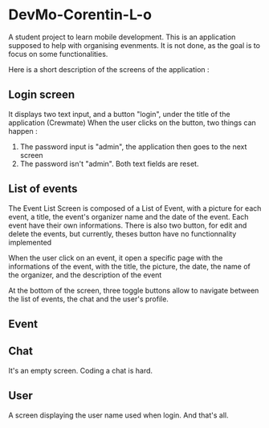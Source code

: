 # DevMo-Corentin-L-o

A student project to learn mobile development.
This is an application supposed to help with organising evenments. It is not done, as the goal is to focus on some functionalities.

Here is a short description of the screens of the application :

## Login screen 
It displays two text input, and a button "login", under the title of the application (Crewmate)
  When the user clicks on the button, two things can happen :
  <ol>
  <li>The password input is "admin", the application then goes to the next screen</li>
  <li>The password isn't "admin". Both text fields are reset.</li>
</ol> 

## List of events
The Event List Screen is composed of a List of Event, with a picture for each event, a title, the event's organizer name and the date of the event. Each event have their own informations. There is also two button, for edit and delete the events, but currently, theses button have no functionnality implemented

When the user click on an event, it open a specific page with the informations of the event, with the title, the picture, the date, the name of the organizer, and the description of the event
  <!---
Corentin, décrit ta liste ici, et le comportement quand tu cliques sur un event
--->
At the bottom of the screen, three toggle buttons allow to navigate between the list of events, the chat and the user's profile.

## Event



## Chat
It's an empty screen. Coding a chat is hard.

## User 
A screen displaying the user name used when login. And that's all.


